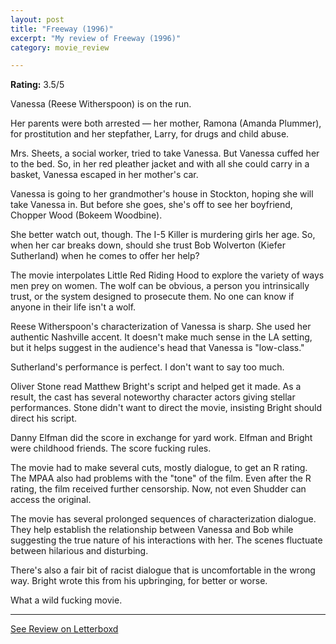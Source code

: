 ```yaml
---
layout: post
title: "Freeway (1996)"
excerpt: "My review of Freeway (1996)"
category: movie_review

---
```


**Rating:** 3.5/5

Vanessa (Reese Witherspoon) is on the run.

Her parents were both arrested —  her mother, Ramona (Amanda Plummer), for prostitution and her stepfather, Larry, for drugs and child abuse. 

Mrs. Sheets, a social worker, tried to take Vanessa. But Vanessa cuffed her to the bed. So, in her red pleather jacket and with all she could carry in a basket, Vanessa escaped in her mother's car.

Vanessa is going to her grandmother's house in Stockton, hoping she will take Vanessa in. But before she goes, she's off to see her boyfriend, Chopper Wood (Bokeem Woodbine).

She better watch out, though. The I-5 Killer is murdering girls her age. So, when her car breaks down, should she trust Bob Wolverton (Kiefer Sutherland) when he comes to offer her help?

The movie interpolates Little Red Riding Hood to explore the variety of ways men prey on women. The wolf can be obvious, a person you intrinsically trust, or the system designed to prosecute them. No one can know if anyone in their life isn't a wolf.

Reese Witherspoon's characterization of Vanessa is sharp. She used her authentic Nashville accent. It doesn't make much sense in the LA setting, but it helps suggest in the audience's head that Vanessa is "low-class."

Sutherland's performance is perfect. I don't want to say too much.

Oliver Stone read Matthew Bright's script and helped get it made. As a result, the cast has several noteworthy character actors giving stellar performances. Stone didn't want to direct the movie, insisting Bright should direct his script.

Danny Elfman did the score in exchange for yard work. Elfman and Bright were childhood friends. The score fucking rules.

The movie had to make several cuts, mostly dialogue, to get an R rating. The MPAA also had problems with the "tone" of the film. Even after the R rating, the film received further censorship. Now, not even Shudder can access the original.

The movie has several prolonged sequences of characterization dialogue. They help establish the relationship between Vanessa and Bob while suggesting the true nature of his interactions with her. The scenes fluctuate between hilarious and disturbing.

There's also a fair bit of racist dialogue that is uncomfortable in the wrong way. Bright wrote this from his upbringing, for better or worse.

What a wild fucking movie.

<hr>

[See Review on Letterboxd](https://boxd.it/66aud7)
